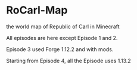 # RoCarl-Map
the world map of Republic of Carl in Minecraft

All episodes are here except Episode 1 and 2.

Episode 3 used Forge 1.12.2 and with mods.

Starting from Episode 4, all the Episode uses 1.13.2
